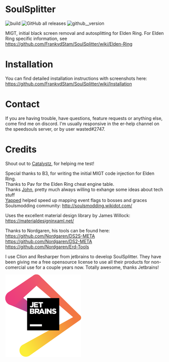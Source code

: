 # SoulSplitter

![build](https://github.com/FrankvdStam/SoulSplitter/actions/workflows/build.yml/badge.svg) ![GitHub all releases](https://img.shields.io/github/downloads/FrankvdStam/SoulSplitter/total) ![github__version](https://img.shields.io/github/v/release/FrankvdStam/SoulSplitter)

MIGT, initial black screen removal and autosplitting for Elden Ring.
For Elden Ring specific information, see https://github.com/FrankvdStam/SoulSplitter/wiki/Elden-Ring


# Installation
You can find detailed installation instructions with screenshots here: https://github.com/FrankvdStam/SoulSplitter/wiki/Installation

# Contact
If you are having trouble, have questions, feature requests or anything else, come find me on discord. I'm usually responsive in the er-help channel on the speedsouls server, or by user wasted#2747.

# Credits

Shout out to [Catalystz](https://www.twitch.tv/catalystz), for helping me test!

Special thanks to B3, for writing the initial MIGT code injection for Elden Ring.  
Thanks to Pav for the Elden Ring cheat engine table.  
Thanks [John](https://github.com/veeenu), pretty much always willing to exhange some ideas about tech stuff  
[Yapped](https://github.com/vawser/Yapped-Rune-Bear) helped speed up mapping event flags to bosses and graces  
Soulsmodding community: http://soulsmodding.wikidot.com/  

Uses the excellent material design library by James Willock: https://materialdesigninxaml.net/

Thanks to Nordgaren, his tools can be found here:
https://github.com/Nordgaren/DS2S-META  
https://github.com/Nordgaren/DS2-META  
https://github.com/Nordgaren/Erd-Tools  

I use Clion and Resharper from jetbrains to develop SoulSplitter. They have been giving me a free opensource license to use all their products for non-comercial use for a couple years now. Totally awesome, thanks Jetbrains!  

[![Alt jetbrainslogo](./jetbrains/jetbrains.svg)](https://www.jetbrains.com/?from=SoulSplitter)



